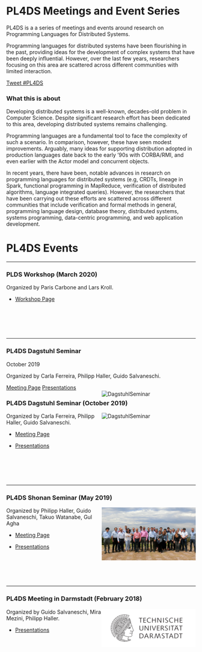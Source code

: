 # PL4DS Meetings and Event Series

PL4DS is a a series of meetings and events around research on Programming Languages for Distributed Systems.

Programming languages for distributed systems have been flourishing in the past, providing ideas for the development of complex systems that have been deeply influential. However, over the last few years, researchers focusing on this area are scattered across different communities with limited interaction.

<a href="https://twitter.com/intent/tweet?button_hashtag=PL4DS&ref_src=twsrc%5Etfw" class="twitter-hashtag-button" data-size="large" data-show-count="false">Tweet #PL4DS</a><script async src="https://platform.twitter.com/widgets.js" charset="utf-8"></script>


### What this is about

Developing distributed systems is a well-known, decades-old problem in Computer Science. Despite significant research effort has been dedicated to this area, developing distributed systems remains challenging. 

Programming languages are a fundamental tool to face the complexity of such a scenario. In comparison, however, these have seen modest improvements. Arguably, many ideas for supporting distribution adopted in production languages date back to the early ’90s with CORBA/RMI, and even earlier with the Actor model and concurrent objects. 

In recent years, there have been, notable advances in research on programming languages for distributed systems (e.g, CRDTs, lineage in Spark, functional programming in MapReduce, verification of distributed algorithms, language integrated queries). However, the researchers that have been carrying out these efforts are scattered across different communities that include verification and formal methods in general, programming language design, database theory, distributed systems, systems programming, data-centric programming, and web application development.

# PL4DS Events

---

### PLDS Workshop (March 2020)

Organized by Paris Carbone and Lars Kroll.

- [Workshop Page](https://plds.github.io/programme.html)

<br/>
<br/>
<br/>
<br/>

---

<div class="event">
  <div class="event-content">
    <h3>PL4DS Dagstuhl Seminar</h3>
    <span class="date">October 2019</span>
    <p>Organized by Carla Ferreira, Philipp Haller, Guido Salvaneschi.</p>
    <a href="https://www.dagstuhl.de/en/program/calendar/semhp/?semnr=19442">Meeting Page</a>
    <a href="https://github.com/pl4ds/Dagstuhl-2019/blob/master/pages/Dagstuhl.md">Presentations</a>
  </div>
  <div class="event-image">
    <img src="./assets/images/DagstuhlSeminar.jpg" alt="DagstuhlSeminar" width="250" align="right"/>
  </div>
</div>


### PL4DS Dagstuhl Seminar (October 2019)
<img src="./assets/images/DagstuhlSeminar.jpg" alt="DagstuhlSeminar" width="250" align="right"/>

Organized by Carla Ferreira, Philipp Haller, Guido Salvaneschi.

- [Meeting Page](https://www.dagstuhl.de/en/program/calendar/semhp/?semnr=19442)

- [Presentations](https://github.com/pl4ds/Dagstuhl-2019/blob/master/pages/Dagstuhl.md)

<br/>
<br/>
<br/>
<br/>

---

### PL4DS Shonan Seminar (May 2019)

<img src="./assets/images/group_photo.jpg" alt="group_photo" width="250" align="right"/>

Organized by Philipp Haller, Guido Salvaneschi, Takuo Watanabe, Gul Agha

- [Meeting Page](https://shonan.nii.ac.jp/seminars/149/)

- [Presentations](https://github.com/pl4ds/Shonan-2019/blob/master/Pages/shonan.md)

<br/>
<br/>
<br/>
<br/>

---

### PL4DS Meeting in Darmstadt (February 2018)
<img src="./assets/images/TU_Darmstadt_Logo.png" alt="TU_Darmstadt_Logo" width="250" align="right"/>

Organized by Guido Salvaneschi, Mira Mezini, Philipp Haller.

- [Presentations](https://github.com/pl4ds/Darmstadt-2018/blob/master/pages/darmstadt.md)

<br/>
<br/>
<br/>
<br/>

